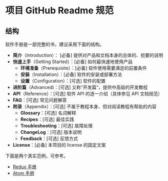 # 项目 GitHub Readme 规范

## 结构

软件手册是一部完整的书，建议采用下面的结构。

- **简介**（Introduction）： [必备] 提供对产品和文档本身的总体的、扼要的说明
- **快速上手**（Getting Started）：[必备] 如何最快速地使用产品
  - **环境准备**（Prerequisite）：[必备] 软件使用需要满足的前置条件
  - **安装**（Installation）：[必备] 软件的安装或部署方法
  - **设置**（Configuration）：[可选] 软件的配置
- **进阶篇**（Advanced)：[可选]  又称”开发篇“，提供中高级的开发教程
- **API**（Reference）：[可选] 软件 API 的逐一介绍（具体参见 API 文档规范）
- **FAQ**：[可选] 常见问题解答
- **附录**（Appendix）：[可选]  不属于教程本身、但对阅读教程有帮助的内容
  - **Glossary**：[可选] 名词解释
  - **Recipes**：[可选] 最佳实践
  - **Troubleshooting**：[可选] 故障处理
  - **ChangeLog**：[可选] 版本说明
  - **Feedback**：[可选] 反馈方式
- **License**：[必备] 本项目的 license 的固定文案

下面是两个真实范例，可参考。

- [Redux 手册](http://redux.js.org/index.html)
- [Atom 手册](http://flight-manual.atom.io/)
